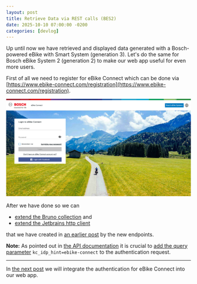 ```yaml
---
layout: post
title: Retrieve Data via REST calls (BES2)
date: 2025-10-10 07:00:00 -0200
categories: [devlog]
---
```


Up until now we have retrieved and displayed data generated with a Bosch-powered eBike with Smart System (generation 3).
Let's do the same for Bosch eBike System 2 (generation 2) to make our web app useful for even more users.

First of all we need to register for eBike Connect which can be done via [https://www.ebike-connect.com/registration](https://www.ebike-connect.com/registration).

![ebike-connect-login.png](/assets/2025-10-10/ebike-connect-login.png)

After we have done so we can
* [extend the Bruno collection](https://github.com/open-ebike/open-ebike-backend/commit/ce2f652924e4239583b6dac89cef8515adc106b0) and
* [extend the Jetbrains http client](https://github.com/open-ebike/open-ebike-backend/commit/1623e6aba10384b4a22159425df3235dab23dee9) 

that we have created in [an earlier post](https://open-ebike.github.io/devlog/2025/09/14/retrieve-data-via-rest-calls.html) by the new endpoints.

**Note:** As pointed out in [the API documentation](https://portal.bosch-ebike.com/data-act/app#/ebike-system-2-bike-profile) it is crucial to [add the query parameter](https://github.com/open-ebike/open-ebike-backend/commit/41f73a2b4abc039c583f973e45fbd48c3e24ce22) `kc_idp_hint=ebike-connect` to the authentication request.

---

In [the next post](https://open-ebike.github.io/devlog/2025/10/11/implement-authentication-bes2.html) we will integrate the authentication for eBike Connect into our web app.